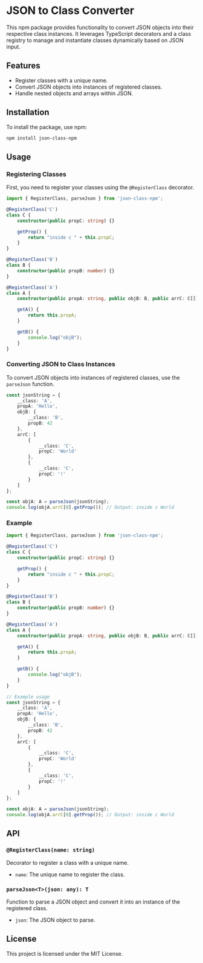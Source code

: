 
# JSON to Class Converter

This npm package provides functionality to convert JSON objects into their respective class instances. It leverages TypeScript decorators and a class registry to manage and instantiate classes dynamically based on JSON input.

## Features

- Register classes with a unique name.
- Convert JSON objects into instances of registered classes.
- Handle nested objects and arrays within JSON.

## Installation

To install the package, use npm:

```sh
npm install json-class-npm
```

## Usage

### Registering Classes

First, you need to register your classes using the `@RegisterClass` decorator.

```typescript
import { RegisterClass, parseJson } from 'json-class-npm';

@RegisterClass('C')
class C {
    constructor(public propC: string) {}

    getProp() {
        return "inside c " + this.propC;
    }
}

@RegisterClass('B')
class B {
    constructor(public propB: number) {}
}

@RegisterClass('A')
class A {
    constructor(public propA: string, public objB: B, public arrC: C[]) {}

    getA() {
        return this.propA;
    }

    getB() {
        console.log("objB");
    }
}
```

### Converting JSON to Class Instances

To convert JSON objects into instances of registered classes, use the `parseJson` function.

```typescript
const jsonString = {
    __class: 'A',
    propA: 'Hello',
    objB: {
        __class: 'B',
        propB: 42
    },
    arrC: [
        {
            __class: 'C',
            propC: 'World'
        },
        {
            __class: 'C',
            propC: '!'
        }
    ]
};

const objA: A = parseJson(jsonString);
console.log(objA.arrC[0].getProp()); // Output: inside c World
```

### Example

```typescript
import { RegisterClass, parseJson } from 'json-class-npm';

@RegisterClass('C')
class C {
    constructor(public propC: string) {}

    getProp() {
        return "inside c " + this.propC;
    }
}

@RegisterClass('B')
class B {
    constructor(public propB: number) {}
}

@RegisterClass('A')
class A {
    constructor(public propA: string, public objB: B, public arrC: C[]) {}

    getA() {
        return this.propA;
    }

    getB() {
        console.log("objB");
    }
}

// Example usage
const jsonString = {
    __class: 'A',
    propA: 'Hello',
    objB: {
        __class: 'B',
        propB: 42
    },
    arrC: [
        {
            __class: 'C',
            propC: 'World'
        },
        {
            __class: 'C',
            propC: '!'
        }
    ]
};

const objA: A = parseJson(jsonString);
console.log(objA.arrC[0].getProp()); // Output: inside c World
```

## API

### `@RegisterClass(name: string)`

Decorator to register a class with a unique name.

- `name`: The unique name to register the class.

### `parseJson<T>(json: any): T`

Function to parse a JSON object and convert it into an instance of the registered class.

- `json`: The JSON object to parse.

## License

This project is licensed under the MIT License.
